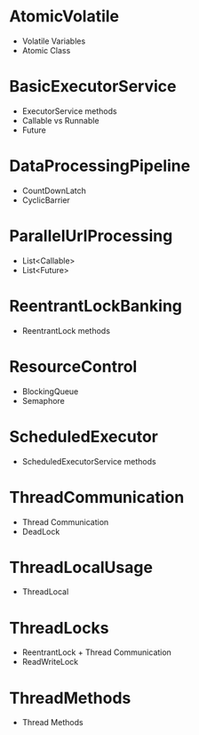 # AtomicVolatile
- Volatile Variables
- Atomic Class
# BasicExecutorService
- ExecutorService methods
- Callable vs Runnable
- Future
# DataProcessingPipeline
- CountDownLatch
- CyclicBarrier
# ParallelUrlProcessing
- List<Callable<T>>
- List<Future<T>>
# ReentrantLockBanking
- ReentrantLock methods
# ResourceControl 
- BlockingQueue
- Semaphore
# ScheduledExecutor
- ScheduledExecutorService methods
# ThreadCommunication
- Thread Communication
- DeadLock
# ThreadLocalUsage
- ThreadLocal
# ThreadLocks
- ReentrantLock + Thread Communication
- ReadWriteLock
# ThreadMethods
- Thread Methods


















